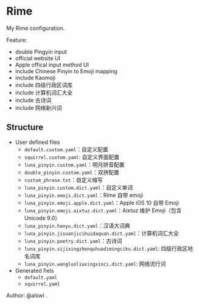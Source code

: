 # Rime

My Rime configuration.

Feature:

*   double Pingyin input
*   official website UI
*   Apple offical input method UI
*   include Chinese Pinyin to Emoji mapping
*   include Kaomoji
*   include 四级行政区词库
*   include 计算机词汇大全
*   include 古诗词
*   include 网络新兴词

## Structure

*   User defined files
    *   `default.custom.yaml`：自定义配置
    *   `squirrel.custom.yaml`: 自定义界面配置
    *   `luna_pinyin.custom.yaml`：明月拼音配置
    *   `double_pinyin.custom.yaml`：双拼配置
    *   `custom_phrase.txt`：自定义缩写
    *   `luna_pinyin.custom.dict.yaml`：自定义单词
    *   `luna_pinyin.emoji.dict.yaml`：Rime 自带 emoji
    *   `luna_pinyin.emoji.apple.dict.yaml`：Apple iOS 10 自带 Emoji
    *   `luna_pinyin.emoji.aixtuz.dict.yaml`：Aixtuz 维护 Emoji（包含 Unicode 9.0）
    *   `luna_pinyin.hanyu.dict.yaml`：汉语大词典
    *   `luna_pinyin.jisuanjicihuidaquan.dict.yaml`：计算机词汇大全
    *   `luna_pinyin.poetry.dict.yaml`：古诗词
    *   `luna_pinyin.sijixingzhenquhuadimingciku.dict.yaml`: 四级行政区地名词库
    *   `luna_pinyin.wangluoliuxingxinci.dict.yaml`: 网络流行词
*   Generated fiels
    *   `default.yaml`
    *   `squirrel.yaml`


Author: @alswl .

